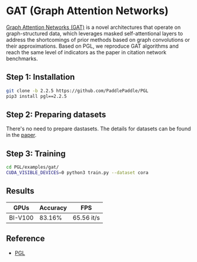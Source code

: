 # GAT (Graph Attention Networks)

[Graph Attention Networks \(GAT\)](https://arxiv.org/abs/1710.10903) is a novel architectures that operate on graph-structured data, which leverages masked self-attentional layers to address the shortcomings of prior methods based on graph convolutions or their approximations. Based on PGL, we reproduce GAT algorithms and reach the same level of indicators as the paper in citation network benchmarks.

## Step 1: Installation

```bash
git clone -b 2.2.5 https://github.com/PaddlePaddle/PGL
pip3 install pgl==2.2.5
```

## Step 2: Preparing datasets

There's no need to prepare dastasets. The details for datasets can be found in the [paper](https://arxiv.org/abs/1609.02907).

## Step 3: Training

```bash
cd PGL/examples/gat/
CUDA_VISIBLE_DEVICES=0 python3 train.py --dataset cora
```

## Results

| GPUs | Accuracy | FPS |
| --- | --- | --- |
| BI-V100 | 83.16% | 65.56 it/s |

## Reference

- [PGL](https://github.com/PaddlePaddle/PGL)
